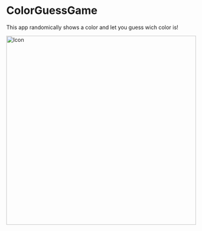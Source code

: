 # ColorGuessGame

This app randomically shows a color and let you guess wich color is!

<img src="//imgur.com/a/oCWEA4g" style="height:500px;" height=500 alt="Icon"/>

